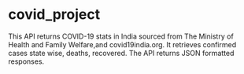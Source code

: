 # covid_project
This API returns COVID-19 stats in India sourced from The Ministry of Health and Family Welfare,and covid19india.org. 
It retrieves confirmed cases state wise, deaths, recovered. The API returns JSON formatted responses. 
